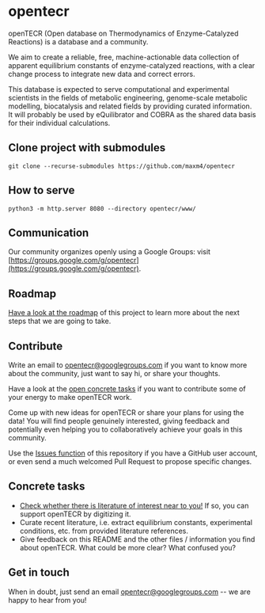 # opentecr

openTECR (Open database on Thermodynamics of Enzyme-Catalyzed Reactions) is a database and a community.

We aim to create a reliable, free, machine-actionable data collection of apparent equilibrium constants of enzyme-catalyzed reactions, with a clear change process to integrate new data and correct errors.

This database is expected to serve computational and experimental scientists in the fields of metabolic engineering, genome-scale metabolic modelling, biocatalysis and related fields by providing curated information. It will probably be used by eQuilibrator and COBRA as the shared data basis for their individual calculations.

## Clone project with submodules

```
git clone --recurse-submodules https://github.com/maxm4/opentecr
```

## How to serve

```
python3 -m http.server 8080 --directory opentecr/www/
```

## Communication

Our community organizes openly using a Google Groups: visit [https://groups.google.com/g/opentecr](https://groups.google.com/g/opentecr).

## Roadmap

[Have a look at the roadmap](roadmap.md) of this project to learn more about the next steps that we are going to take.

## Contribute

Write an email to opentecr@googlegroups.com if you want to know more about the community, just want to say hi, or share your thoughts.

Have a look at the [open concrete tasks](#concrete-tasks) if you want to contribute some of your energy to make openTECR work.

Come up with new ideas for openTECR or share your plans for using the data! You will find people genuinely interested, giving feedback and potentially even helping you to collaboratively achieve your goals in this community.

Use the [Issues function](https://github.com/opentecr/opentecr/issues) of this repository if you have a GitHub user account, or even send a much welcomed Pull Request to propose specific changes.

## Concrete tasks

* [Check whether there is literature of interest near to you!](./roadmap/missing_literature.md) If so, you can support openTECR by digitizing it.
* Curate recent literature, i.e. extract equilibrium constants, experimental conditions, etc. from provided literature references.
* Give feedback on this README and the other files / information you find about openTECR. What could be more clear? What confused you?

## Get in touch

When in doubt, just send an email opentecr@googlegroups.com -- we are happy to hear from you!
